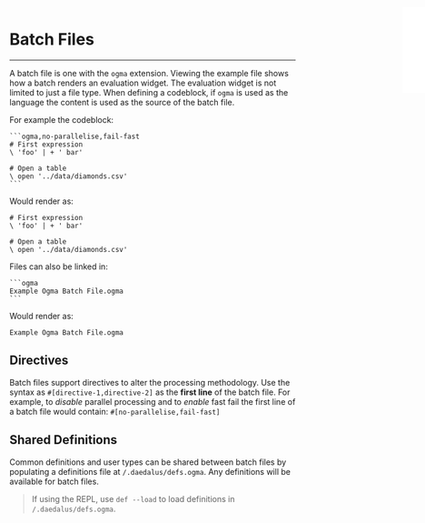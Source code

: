 <iframe src="/.ibox.html?raw=true" style="border:none; position:fixed; width:40px; right:0; z-index=999;"></iframe>

# Batch Files
---

A batch file is one with the `ogma` extension. Viewing the example file shows how a batch
renders an evaluation widget.
The evaluation widget is not limited to just a file type. When defining a codeblock, if
`ogma` is used as the language the content is used as the source of the batch file.

For example the codeblock:
````
```ogma,no-parallelise,fail-fast
# First expression
\ 'foo' | + ' bar'

# Open a table
\ open '../data/diamonds.csv'
```
````

Would render as:
```ogma,no-parallelise,fail-fast
# First expression
\ 'foo' | + ' bar'

# Open a table
\ open '../data/diamonds.csv'
```

Files can also be linked in:
````
```ogma
Example Ogma Batch File.ogma
```
````

Would render as:
```ogma
Example Ogma Batch File.ogma
```

## Directives

Batch files support directives to alter the processing methodology.
Use the syntax as `#[directive-1,directive-2]` as the **first line** of the batch file.
For example, to _disable_ parallel processing and to _enable_ fast fail the first line of a batch
file would contain: `#[no-parallelise,fail-fast]`

## Shared Definitions

Common definitions and user types can be shared between batch files by populating a definitions
file at `/.daedalus/defs.ogma`. Any definitions will be available for batch files.

> If using the REPL, use `def --load` to load definitions in `/.daedalus/defs.ogma`.
